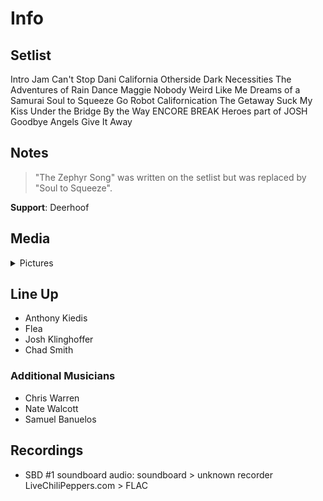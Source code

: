 # Info

## Setlist

Intro Jam
Can't Stop
Dani California
Otherside
Dark Necessities
The Adventures of Rain Dance Maggie
Nobody Weird Like Me
Dreams of a Samurai
Soul to Squeeze
Go Robot
Californication
The Getaway
Suck My Kiss
Under the Bridge
By the Way
ENCORE BREAK
Heroes part of JOSH
Goodbye Angels
Give It Away

## Notes

> "The Zephyr Song" was written on the setlist but was replaced by "Soul to Squeeze".

**Support**: Deerhoof

## Media 

<details>
  <summary>Pictures</summary>
  <!--<img alt="Setlist" title="Setlist" src="_.jpg" height="200" />
  <img alt="Clipping" title="Clipping" src="_.jpg" height="200" />
  <img alt="Flyer" title="Flyer" src="_.jpg" height="200" />-->
</details>

## Line Up

* Anthony Kiedis
* Flea
* Josh Klinghoffer
* Chad Smith

### Additional Musicians

* Chris Warren  
* Nate Walcott  
* Samuel Banuelos

## Recordings

* SBD #1 soundboard audio: soundboard > unknown recorder LiveChiliPeppers.com > FLAC
